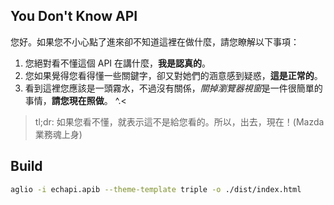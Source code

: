 ## You Don't Know API

您好。如果您不小心點了進來卻不知道這裡在做什麼，請您瞭解以下事項：

1. 您絕對看不懂這個 API 在講什麼，**我是認真的**。
2. 您如果覺得您看得懂一些關鍵字，卻又對她們的涵意感到疑惑，**這是正常的**。
3. 看到這裡您應該是一頭霧水，不過沒有關係，*關掉瀏覽器視窗*是一件很簡單的事情，**請您現在照做**。 ^.<

> tl;dr: 如果您看不懂，就表示這不是給您看的。所以，出去，現在！(Mazda 業務魂上身)

## Build

```bash
aglio -i echapi.apib --theme-template triple -o ./dist/index.html
```